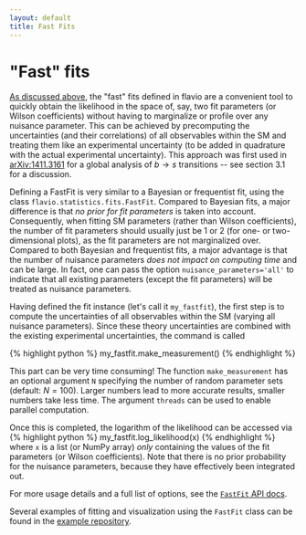 ```yaml
---
layout: default
title: Fast Fits
---
```



# "Fast" fits

[As discussed above](fits.html#fast-fit-approach), the "fast" fits defined in flavio are a convenient tool to quickly obtain the likelihood in the space of,
say, two fit parameters (or Wilson coefficients) without having to marginalize
or profile over any nuisance parameter. This can be achieved by precomputing the uncertainties (and their correlations) of all observables within the SM and treating them like an experimental uncertainty (to be added in quadrature with the actual experimental uncertainty). This approach was first used in [arXiv:1411.3161](http://arxiv.org/pdf/1411.3161.pdf) for a global analysis of $b\to s$ transitions -- see section 3.1 for a discussion.

Defining a FastFit is very similar to a Bayesian or frequentist fit, using the class `flavio.statistics.fits.FastFit`. Compared to Bayesian fits, a major difference is that *no prior for fit parameters* is taken into account. Consequently, when fitting SM parameters (rather than Wilson coefficients), the number of fit parameters should usually just be 1 or 2 (for one- or two-dimensional plots), as the fit parameters are not marginalized over.
Compared to both Bayesian and frequentist fits, a major advantage is that the number of nuisance parameters *does not impact on computing time* and
can be large. In fact, one can pass the option `nuisance_parameters='all'` to indicate that all existing parameters (except the fit parameters) will be treated as nuisance parameters.

Having defined the fit instance (let's call it `my_fastfit`), the first step
is to compute the uncertainties of all observables within the SM (varying
all nuisance parameters). Since these theory uncertainties are combined with
the existing experimental uncertainties, the command is called

{% highlight python %}
my_fastfit.make_measurement()
{% endhighlight %}

This part can be very time consuming! The function `make_measurement`
has an optional argument `N` specifying the number of random parameter sets
(default: $N=100$). Larger numbers lead to more accurate results, smaller numbers
take less time. The argument `threads` can be used to enable parallel computation.

Once this is completed, the logarithm of the likelihood can be accessed via
{% highlight python %}
my_fastfit.log_likelihood(x)
{% endhighlight %}
where `x` is a  list (or NumPy array) *only* containing the values of the
fit parameters (or Wilson coefficients). Note that there is no prior probability
for the nuisance parameters, because they have effectively been integrated out.

For more usage details and a full list of options, see the [`FastFit` API docs](/apidoc/flavio/statistics/fits.m.html#flavio.statistics.fits.FastFit).

Several examples of fitting and visualization using the `FastFit` class can be found in the [example repository](https://github.com/flav-io/flavio-examples).
